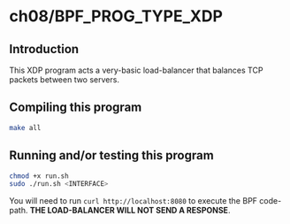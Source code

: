 # ch08/BPF_PROG_TYPE_XDP

## Introduction

This XDP program acts a very-basic load-balancer that balances TCP packets between two servers.

## Compiling this program

```bash
make all
```

## Running and/or testing this program

```bash
chmod +x run.sh
sudo ./run.sh <INTERFACE>
```

You will need to run `curl http://localhost:8080` to execute the BPF code-path. **THE LOAD-BALANCER WILL NOT SEND A RESPONSE**.